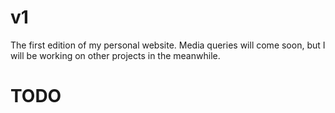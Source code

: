 # v1
The first edition of my personal website.
Media queries will come soon, but I will be working on other projects in the meanwhile.
# TODO